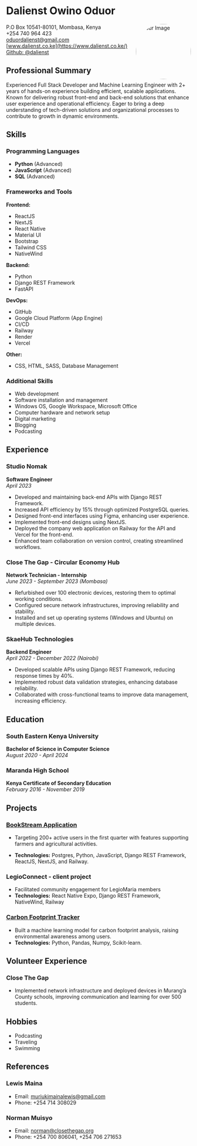 # Dalienst Owino Oduor

<img src="https://res.cloudinary.com/devowino/image/upload/v1716403702/me_pjdmbx.jpg" alt="Your Image" style="float: right; width: 150px; margin-left: 20px; border-radius: 50%; height: 150px; object-fit: cover;" />

P.O Box 10541-80101, Mombasa, Kenya  
+254 740 964 423  
[oduordalienst@gmail.com](mailto:oduordalienst@gmail.com)  
[www.dalienst.co.ke](https://www.dalienst.co.ke/)  
[Github: @dalienst](https://github.com/dalienst)  

## Professional Summary

Experienced Full Stack Developer and Machine Learning Engineer with 2+ years of hands-on experience building efficient, scalable applications. Known for delivering robust front-end and back-end solutions that enhance user experience and operational efficiency. Eager to bring a deep understanding of tech-driven solutions and organizational processes to contribute to growth in dynamic environments.

## Skills

### Programming Languages

- **Python** (Advanced)
- **JavaScript** (Advanced)
- **SQL** (Advanced)

### Frameworks and Tools

**Frontend:**

- ReactJS
- NextJS
- React Native
- Material UI
- Bootstrap
- Tailwind CSS
- NativeWind

**Backend:**

- Python
- Django REST Framework
- FastAPI

**DevOps:**

- GitHub
- Google Cloud Platform (App Engine)
- CI/CD
- Railway
- Render
- Vercel

**Other:**

- CSS, HTML, SASS, Database Management

### Additional Skills

- Web development
- Software installation and management
- Windows OS, Google Workspace, Microsoft Office
- Computer hardware and network setup
- Digital marketing
- Blogging
- Podcasting

## Experience

### Studio Nomak  

**Software Engineer**  
*April 2023*

- Developed and maintaining back-end APIs with Django REST Framework.
- Increased API efficiency by 15% through optimized PostgreSQL queries.
- Designed front-end interfaces using Figma, enhancing user experience.
- Implemented front-end designs using NextJS.
- Deployed the company web application on Railway for the API and Vercel for the front-end.
- Enhanced team collaboration on version control, creating streamlined workflows.

### Close The Gap - Circular Economy Hub  

**Network Technician - Internship**  
*June 2023 - September 2023 (Mombasa)*

- Refurbished over 100 electronic devices, restoring them to optimal working conditions.
- Configured secure network infrastructures, improving reliability and stability.
- Installed and set up operating systems (Windows and Ubuntu) on multiple devices.

### SkaeHub Technologies  

**Backend Engineer**  
*April 2022 - December 2022 (Nairobi)*

- Developed scalable APIs using Django REST Framework, reducing response times by 40%.
- Implemented robust data validation strategies, enhancing database reliability.
- Collaborated with cross-functional teams to improve data management, increasing efficiency.

## Education

### South Eastern Kenya University  

**Bachelor of Science in Computer Science**  
*August 2020 - April 2024*  

### Maranda High School  

**Kenya Certificate of Secondary Education**  
*February 2016 - November 2019*

## Projects

### [BookStream Application](https://github.com/dalienst/bookstream-api)

- Targeting 200+ active users in the first quarter with features supporting farmers and agricultural activities.

- **Technologies:** Postgres, Python, JavaScript, Django REST Framework, ReactJS, NextJS, and Railway.

### LegioConnect - client project

- Facilitated community engagement for LegioMaria members
- **Technologies:** React Native Expo, Django REST Framework, NativeWind, Railway

### [Carbon Footprint Tracker](https://github.com/dalienst/knowmycarbonfootprint)

- Built a machine learning model for carbon footprint analysis, raising environmental awareness among users.
- **Technologies:** Python, Pandas, Numpy, Scikit-learn.

## Volunteer Experience

### Close The Gap

- Implemented network infrastructure and deployed devices in Murang’a County schools, improving communication and learning for over 500 students.

## Hobbies

- Podcasting
- Traveling
- Swimming

## References

### Lewis Maina

- Email: [muriukimainalewis@gmail.com](mailto:muriukimainalewis@gmail.com)
- Phone: +254 714 308029

### Norman Muisyo

- Email: [norman@closethegap.org](mailto:norman@closethegap.org)
- Phone: +254 700 806041, +254 706 271653
